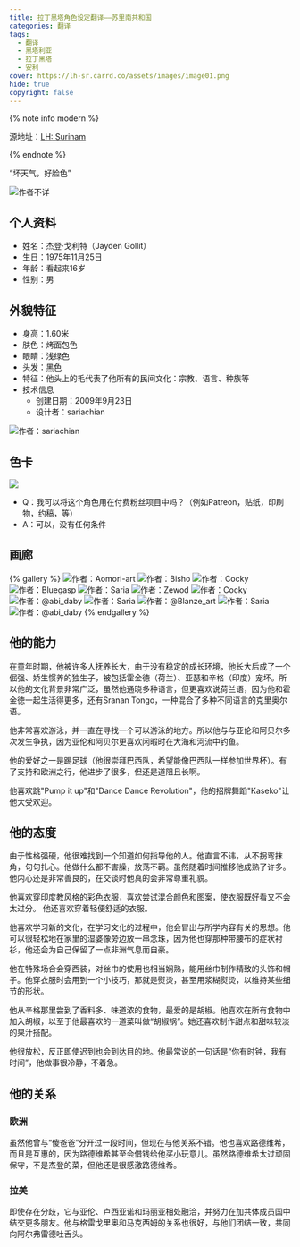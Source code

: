 ```yaml
---
title: 拉丁黑塔角色设定翻译——苏里南共和国
categories: 翻译
tags: 
  - 翻译
  - 黑塔利亚
  - 拉丁黑塔
  - 安利
cover: https://lh-sr.carrd.co/assets/images/image01.png
hide: true
copyright: false
---
```


{% note info modern %}

源地址：[LH: Surinam](https://lh-sr.carrd.co/)

{% endnote %}

“坏天气，好脸色”

![作者不详](https://lh-sr.carrd.co/assets/images/image01.png)

## 个人资料

* 姓名：杰登·戈利特（Jayden Gollit）
* 生日：1975年11月25日
* 年龄：看起来16岁
* 性别：男

## 外貌特征

* 身高：1.60米
* 肤色：烤面包色
* 眼睛：浅绿色
* 头发：黑色
* 特征：他头上的毛代表了他所有的民间文化：宗教、语言、种族等
* 技术信息
  * 创建日期：2009年9月23日
  * 设计者：sariachian

![作者：sariachian](https://lh-sr.carrd.co/assets/images/image02.jpg)

## 色卡

![](https://lh-sr.carrd.co/assets/images/image03.jpg)

* Q：我可以将这个角色用在付费粉丝项目中吗？（例如Patreon，贴纸，印刷物，约稿，等）
* A：可以，没有任何条件

## 画廊

{% gallery %}
![作者：Aomori-art](https://lh-sr.carrd.co/assets/images/gallery01/11ca76ef_original.jpg)
![作者：Bisho](https://lh-sr.carrd.co/assets/images/gallery01/58345f8b_original.jpg)
![作者：Cocky](https://lh-sr.carrd.co/assets/images/gallery01/8cd053fc_original.jpg)
![作者：Bluegasp](https://lh-sr.carrd.co/assets/images/gallery01/90732352_original.jpg)
![作者：Saria](https://lh-sr.carrd.co/assets/images/gallery01/ed0da675_original.jpg)
![作者：Zewod](https://lh-sr.carrd.co/assets/images/gallery01/c5b35aeb_original.jpg)
![作者：Cocky](https://lh-sr.carrd.co/assets/images/gallery01/a43603d1_original.jpg)
![作者：@abi_daby](https://lh-sr.carrd.co/assets/images/gallery01/1b2a0515_original.jpg)
![作者：Saria](https://lh-sr.carrd.co/assets/images/gallery01/5d9d8c10_original.jpg)
![作者：@Blanze_art](https://lh-sr.carrd.co/assets/images/gallery01/3b9448d9_original.jpg)
![作者：Saria](https://lh-sr.carrd.co/assets/images/gallery01/e241b52c_original.jpg)
![作者：@abi_daby](https://lh-sr.carrd.co/assets/images/gallery01/97cec1a4_original.jpg)
{% endgallery %}

## 他的能力

在童年时期，他被许多人抚养长大，由于没有稳定的成长环境，他长大后成了一个倔强、娇生惯养的独生子，被包括霍金徳（荷兰）、亚瑟和辛格（印度）宠坏。所以他的文化背景非常广泛，虽然他通晓多种语言，但更喜欢说荷兰语，因为他和霍金徳一起生活得更多，还有Sranan Tongo，一种混合了多种不同语言的克里奥尔语。

他非常喜欢游泳，并一直在寻找一个可以游泳的地方。所以他与与亚伦和阿贝尔多次发生争执，因为亚伦和阿贝尔更喜欢闲暇时在大海和河流中钓鱼。

他的爱好之一是踢足球（他很崇拜巴西队，希望能像巴西队一样参加世界杯）。有了支持和欧洲之行，他进步了很多，但还是道阻且长啊。

他喜欢跳"Pump it up"和"Dance Dance Revolution"，他的招牌舞蹈"Kaseko"让他大受欢迎。

## 他的态度

由于性格强硬，他很难找到一个知道如何指导他的人。他直言不讳，从不拐弯抹角，句句扎心。他做什么都不害臊，放荡不羁。虽然随着时间推移他成熟了许多。他内心还是非常善良的，在交谈时他真的会非常尊重礼貌。

他喜欢穿印度教风格的彩色衣服，喜欢尝试混合颜色和图案，使衣服既好看又不会太过分。 他还喜欢穿着轻便舒适的衣服。

他喜欢学习新的文化，在学习文化的过程中，他会冒出与所学内容有关的思想。他可以很轻松地在家里的湿婆像旁边放一串念珠，因为他也穿那种带腰布的症状衬衫，他还会为自己保留了一点非洲气息而自豪。

他在特殊场合会穿西装，对丝巾的使用也相当娴熟，能用丝巾制作精致的头饰和帽子。他穿衣服时会用到一个小技巧，那就是熨烫，甚至用浆糊熨烫，以维持某些细节的形状。

他从辛格那里尝到了香料多、味道浓的食物，最爱的是胡椒。他喜欢在所有食物中加入胡椒，以至于他最喜欢的一道菜叫做“胡椒锅”。她还喜欢制作甜点和甜味较淡的果汁搭配。

他很放松，反正即使迟到也会到达目的地。他最常说的一句话是“你有时钟，我有时间”，他做事很冷静，不着急。

## 他的关系

### 欧洲

虽然他曾与“傻爸爸”分开过一段时间，但现在与他关系不错。他也喜欢路德维希，而且是互惠的，因为路德维希甚至会借钱给他买小玩意儿。虽然路德维希太过顽固保守，不是杰登的菜，但他还是很感激路德维希。

### 拉美

即使存在分歧，它与亚伦、卢西亚诺和玛丽亚相处融洽，并努力在加共体成员国中结交更多朋友。他与格雷戈里奥和马克西姆的关系也很好，与他们团结一致，共同向阿尔弗雷德吐舌头。